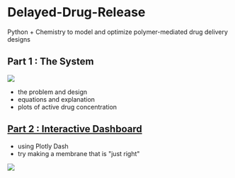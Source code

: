 # Delayed-Drug-Release
Python + Chemistry to model and optimize polymer-mediated drug delivery designs

## Part 1 : The System
![](https://github.com/JMBartels/Delayed-Drug-Release/blob/main/images/Film%20Design.jpg)
* the problem and design
* equations and explanation
* plots of active drug concentration

## [Part 2 : Interactive Dashboard](https://delayed-drug-release-app.onrender.com)
* using Plotly Dash
* try making a membrane that is "just right"

![](https://github.com/JMBartels/Delayed-Drug-Release/blob/main/images/example_plot.png)
